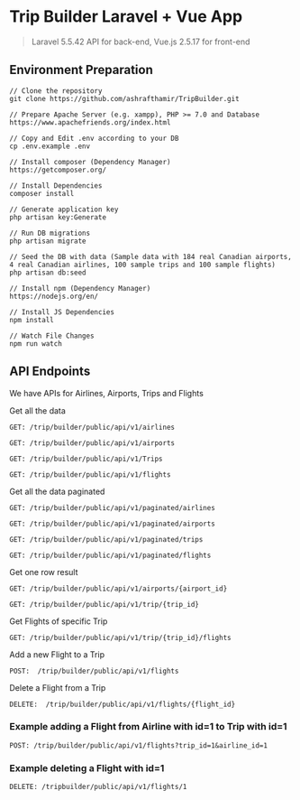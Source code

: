 # Trip Builder Laravel + Vue App

> Laravel 5.5.42 API for back-end, Vue.js 2.5.17 for front-end

## Environment Preparation
```
// Clone the repository
git clone https://github.com/ashrafthamir/TripBuilder.git

// Prepare Apache Server (e.g. xampp), PHP >= 7.0 and Database
https://www.apachefriends.org/index.html

// Copy and Edit .env according to your DB
cp .env.example .env

// Install composer (Dependency Manager)
https://getcomposer.org/

// Install Dependencies
composer install

// Generate application key
php artisan key:Generate

// Run DB migrations
php artisan migrate

// Seed the DB with data (Sample data with 184 real Canadian airports, 4 real Canadian airlines, 100 sample trips and 100 sample flights)
php artisan db:seed

// Install npm (Dependency Manager)
https://nodejs.org/en/

// Install JS Dependencies
npm install

// Watch File Changes
npm run watch
```
## API Endpoints

We have APIs for Airlines, Airports, Trips and Flights

Get all the data
```
GET: /trip/builder/public/api/v1/airlines

GET: /trip/builder/public/api/v1/airports

GET: /trip/builder/public/api/v1/Trips

GET: /trip/builder/public/api/v1/flights
```

Get all the data paginated
```
GET: /trip/builder/public/api/v1/paginated/airlines

GET: /trip/builder/public/api/v1/paginated/airports

GET: /trip/builder/public/api/v1/paginated/trips

GET: /trip/builder/public/api/v1/paginated/flights
```

Get one row result
```
GET: /trip/builder/public/api/v1/airports/{airport_id}

GET: /trip/builder/public/api/v1/trip/{trip_id}
```

Get Flights of specific Trip
```
GET: /trip/builder/public/api/v1/trip/{trip_id}/flights
```

Add a new Flight to a Trip
```
POST:  /trip/builder/public/api/v1/flights
```

Delete a Flight from a Trip
```
DELETE:  /trip/builder/public/api/v1/flights/{flight_id}
```

### Example adding a Flight from Airline with id=1 to Trip with id=1
```
POST: /trip/builder/public/api/v1/flights?trip_id=1&airline_id=1
```

### Example deleting a Flight with id=1
```
DELETE: /tripbuilder/public/api/v1/flights/1

